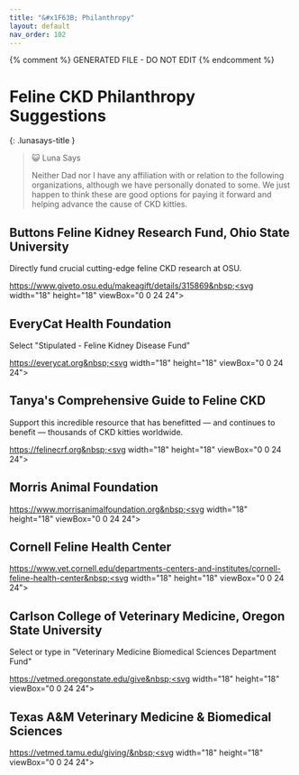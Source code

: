 ```yaml
---
title: "&#x1F63B; Philanthropy"
layout: default
nav_order: 102
---
```


{% comment %} 
GENERATED FILE - DO NOT EDIT
{% endcomment %}

# Feline CKD Philanthropy Suggestions


{: .lunasays-title }
> &#x1F63A; Luna Says
>
> Neither Dad nor I have any affiliation with or relation to the following organizations, although we have personally donated to some. We just happen to think these are good options for paying it forward and helping advance the cause of CKD kitties.


## Buttons Feline Kidney Research Fund, Ohio State University

Directly fund crucial cutting-edge feline CKD research at OSU.

<a href="https://www.giveto.osu.edu/makeagift/details/315869" class="external" target="_blank">https://www.giveto.osu.edu/makeagift/details/315869&nbsp;<svg width="18" height="18" viewBox="0 0 24 24"><use xlink:href="#svg-external-link"></use></svg></a>


## EveryCat Health Foundation

Select "Stipulated - Feline Kidney Disease Fund"

<a href="https://everycat.org" class="external" target="_blank">https://everycat.org&nbsp;<svg width="18" height="18" viewBox="0 0 24 24"><use xlink:href="#svg-external-link"></use></svg></a>


## Tanya's Comprehensive Guide to Feline CKD

Support this incredible resource that has benefitted &mdash; and
continues to benefit &mdash; thousands of CKD kitties worldwide.

<a href="https://felinecrf.org" class="external" target="_blank">https://felinecrf.org&nbsp;<svg width="18" height="18" viewBox="0 0 24 24"><use xlink:href="#svg-external-link"></use></svg></a>


## Morris Animal Foundation

<a href="https://www.morrisanimalfoundation.org" class="external" target="_blank">https://www.morrisanimalfoundation.org&nbsp;<svg width="18" height="18" viewBox="0 0 24 24"><use xlink:href="#svg-external-link"></use></svg></a>


## Cornell Feline Health Center

<a href="https://www.vet.cornell.edu/departments-centers-and-institutes/cornell-feline-health-center" class="external" target="_blank">https://www.vet.cornell.edu/departments-centers-and-institutes/cornell-feline-health-center&nbsp;<svg width="18" height="18" viewBox="0 0 24 24"><use xlink:href="#svg-external-link"></use></svg></a>


## Carlson College of Veterinary Medicine, Oregon State University

Select or type in "Veterinary Medicine Biomedical Sciences Department Fund"

<a href="https://vetmed.oregonstate.edu/give" class="external" target="_blank">https://vetmed.oregonstate.edu/give&nbsp;<svg width="18" height="18" viewBox="0 0 24 24"><use xlink:href="#svg-external-link"></use></svg></a>


## Texas A&M Veterinary Medicine & Biomedical Sciences

<a href="https://vetmed.tamu.edu/giving/" class="external" target="_blank">https://vetmed.tamu.edu/giving/&nbsp;<svg width="18" height="18" viewBox="0 0 24 24"><use xlink:href="#svg-external-link"></use></svg></a>
